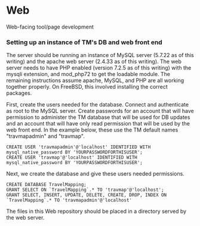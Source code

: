 # Web
Web-facing tool/page development

### Setting up an instance of TM's DB and web front end

The server should be running an instance of MySQL server (5.7.22 as of this writing) and the apache web server (2.4.33 as of this writing).  The web server needs to have PHP enabled (version 7.2.5 as of this writing) with the mysqli extension, and mod_php72 to get the loadable module.  The remaining instructions assume apache, MySQL, and PHP are all working together properly.  On FreeBSD, this involved installing the correct packages.

First, create the users needed for the database.  Connect and authenticate as root to the MySQL server.  Create passwords for an account that will have permission to administer the TM database that will be used for DB updates and an account that will have only read permission that will be used by the web front end.  In the example below, these use the TM default names "travmapadmin" and "travmap".

```
CREATE USER 'travmapadmin'@'localhost' IDENTIFIED WITH mysql_native_password BY 'YOURPASSWORDFORTHISUSER';
CREATE USER 'travmap'@'localhost' IDENTIFIED WITH mysql_native_password BY 'YOURPASSWORDFORTHISUSER';
```

Next, we create the database and give these users needed permissions.

```
CREATE DATABASE TravelMapping;
GRANT SELECT ON `TravelMapping`.* TO 'travmap'@'localhost';
GRANT SELECT, INSERT, UPDATE, DELETE, CREATE, DROP, INDEX ON `TravelMapping`.* TO 'travmapadmin'@'localhost'
```

The files in this Web repository should be placed in a directory served by the web server.

